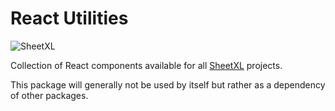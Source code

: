 # React Utilities

![SheetXL](https://www.sheetxl.com/logo-text.svg)

Collection of React components available for all [SheetXL](https://www.sheetxl.com) projects.

This package will generally not be used by itself but rather as a dependency of other packages.
